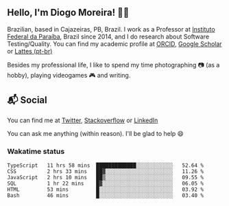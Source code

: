 ## Hello, I'm Diogo Moreira! 👋🏻

Brazilian, based in Cajazeiras, PB, Brazil.
I work as a Professor at [Instituto Federal da Paraíba](https://ifpb.edu.br), Brazil since 2014, and I do research about Software Testing/Quality. You can find my academic profile at [ORCID](https://orcid.org/0000-0003-1803-6565), [Google Scholar](https://scholar.google.com.br/citations?hl=pt-BR&user=DlSdlvEAAAAJ) or [Lattes (pt-br)](http://buscatextual.cnpq.br/buscatextual/visualizacv.do?id=K4384159A1)

Besides my professional life, I like to spend my time photographing 📷 (as a hobby), playing videogames 🎮 and writing.

## 📬 Social

You can find me at [Twitter](https://twitter.com/diogodmoreira), [Stackoverflow](https://stackoverflow.com/users/1541533/diogo-moreira) or [LinkedIn](https://linkedin.com/in/diogodmoreira)

You can ask me anything (within reason). I'll be glad to help 😄

### Wakatime status

<!--START_SECTION:waka-->

```text
TypeScript   11 hrs 58 mins  █████████████░░░░░░░░░░░░   52.64 %
CSS          2 hrs 33 mins   ██▓░░░░░░░░░░░░░░░░░░░░░░   11.26 %
JavaScript   2 hrs 10 mins   ██▒░░░░░░░░░░░░░░░░░░░░░░   09.55 %
SQL          1 hr 22 mins    █▓░░░░░░░░░░░░░░░░░░░░░░░   06.05 %
HTML         53 mins         █░░░░░░░░░░░░░░░░░░░░░░░░   03.92 %
Bash         46 mins         █░░░░░░░░░░░░░░░░░░░░░░░░   03.40 %
```

<!--END_SECTION:waka-->
